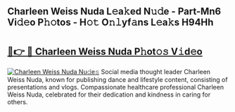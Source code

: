 ## Charleen Weiss Nuda L𝚎a𝚔ed N𝚞𝚍e - Part-Mn6 Vi𝚍𝚎o P𝚑𝚘tos - H𝚘𝚝 O𝚗𝚕yf𝚊ns L𝚎a𝚔s H94Hh

# <h2><a href="http://kf73vv.oniu.top/?m=Charleen+Weiss+Nuda">🔗👉 🔴 Charleen Weiss Nuda P𝚑ot𝚘𝚜 V𝚒d𝚎o</a></h2>

[![Charleen Weiss Nuda Nu𝚍e𝚜](https://i.imgur.com/0qMVB7G.gif)](http://kf73vv.oniu.top/?m=Charleen+Weiss+Nuda)
Social media thought leader Charleen Weiss Nuda, known for publishing dance and lifestyle content, consisting of presentations and vlogs. Compassionate healthcare professional Charleen Weiss Nuda, celebrated for their dedication and kindness in caring for others.  

